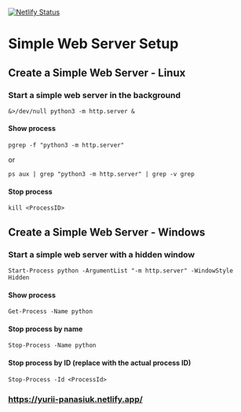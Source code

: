 [![Netlify Status](https://api.netlify.com/api/v1/badges/be2aea46-625a-4955-9de4-cfa4df666b98/deploy-status)](https://app.netlify.com/sites/yurii-panasiuk-resume-goit/deploys)

# Simple Web Server Setup

## Create a Simple Web Server - Linux

### Start a simple web server in the background
```
&>/dev/null python3 -m http.server &
```


#### Show process
```
pgrep -f "python3 -m http.server"
```
or
```
ps aux | grep "python3 -m http.server" | grep -v grep
```

#### Stop process
```
kill <ProcessID>
```

## Create a Simple Web Server - Windows
### Start a simple web server with a hidden window
```
Start-Process python -ArgumentList "-m http.server" -WindowStyle Hidden
```

#### Show process
```
Get-Process -Name python
```


#### Stop process by name
```
Stop-Process -Name python
```


#### Stop process by ID (replace <ProcessId> with the actual process ID)
```
Stop-Process -Id <ProcessId>
```
### https://yurii-panasiuk.netlify.app/



